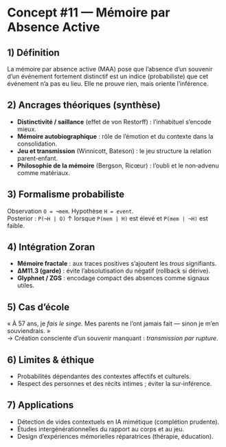 # Concept #11 — Mémoire par Absence Active

## 1) Définition
La mémoire par absence active (MAA) pose que l’absence d’un souvenir d’un événement fortement distinctif est un indice (probabiliste) que cet événement n’a pas eu lieu. Elle ne prouve rien, mais oriente l’inférence.

## 2) Ancrages théoriques (synthèse)
- **Distinctivité / saillance** (effet de von Restorff) : l’inhabituel s’encode mieux.
- **Mémoire autobiographique** : rôle de l’émotion et du contexte dans la consolidation.
- **Jeu et transmission** (Winnicott, Bateson) : le jeu structure la relation parent‑enfant.
- **Philosophie de la mémoire** (Bergson, Ricœur) : l’oubli et le non‑advenu comme matériaux.

## 3) Formalisme probabiliste
Observation `O = ¬mem`. Hypothèse `H = event`.  
Posterior : `P(¬H | O)` ↑ lorsque `P(mem | H)` est élevé et `P(mem | ¬H)` est faible.

## 4) Intégration Zoran
- **Mémoire fractale** : aux traces positives s’ajoutent les *trous* signifiants.  
- **ΔM11.3 (garde)** : évite l’absolutisation du négatif (rollback si dérive).  
- **Glyphnet / ZGS** : encodage compact des absences comme signaux utiles.  

## 5) Cas d’école
« À 57 ans, je *fais le singe*. Mes parents ne l’ont jamais fait — sinon je m’en souviendrais. »  
→ Création consciente d’un souvenir manquant : *transmission par rupture*.

## 6) Limites & éthique
- Probabilités dépendantes des contextes affectifs et culturels.
- Respect des personnes et des récits intimes ; éviter la sur‑inférence.

## 7) Applications
- Détection de vides contextuels en IA mimétique (complétion prudente).
- Études intergénérationnelles du rapport au corps et au jeu.
- Design d’expériences mémorielles réparatrices (thérapie, éducation).

